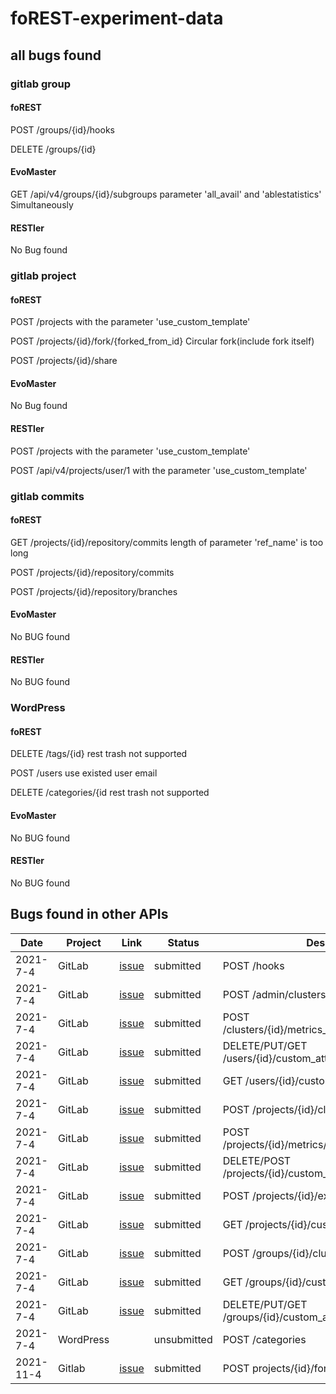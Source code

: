 # foREST-experiment-data

## all bugs found
### gitlab group
#### foREST

POST /groups/{id}/hooks 

DELETE /groups/{id}

#### EvoMaster

GET /api/v4/groups/{id}/subgroups     parameter 'all_avail' and 'ablestatistics' Simultaneously

#### RESTler

No Bug found

### gitlab project

#### foREST

POST /projects                  with the parameter 'use_custom_template'

POST /projects/{id}/fork/{forked_from_id}  Circular fork(include fork itself)

POST /projects/{id}/share      

#### EvoMaster

No Bug found

#### RESTler

POST /projects                        with the parameter 'use_custom_template'

POST /api/v4/projects/user/1           with the parameter 'use_custom_template'

### gitlab commits

#### foREST

GET /projects/{id}/repository/commits    length of parameter 'ref_name' is too long

POST /projects/{id}/repository/commits

POST /projects/{id}/repository/branches

#### EvoMaster

No BUG found

#### RESTler

No BUG found

### WordPress

#### foREST

DELETE /tags/{id}         rest trash not supported

POST /users               use existed user email

DELETE /categories/{id    rest trash not supported

#### EvoMaster

No BUG found

#### RESTler

No BUG found

## Bugs found in other APIs


| Date | Project | Link | Status | Description |
|---------|---------|---------|---------|---------|
| 2021-7-4 | GitLab | [issue](https://gitlab.com/gitlab-org/gitlab/-/issues/334606) | submitted | POST  /hooks |
| 2021-7-4 | GitLab | [issue](https://gitlab.com/gitlab-org/gitlab/-/issues/346121) | submitted | POST  /admin/clusters/add |
| 2021-7-4 | GitLab | [issue](https://gitlab.com/gitlab-org/gitlab/-/issues/334610) | submitted | POST  /clusters/{id}/metrics_dashboard/annotations/ |
| 2021-7-4 | GitLab | [issue](https://gitlab.com/gitlab-org/gitlab/-/issues/335276) | submitted | DELETE/PUT/GET  /users/{id}/custom_attributes/{key} |
| 2021-7-4 | GitLab | [issue](https://gitlab.com/gitlab-org/gitlab/-/issues/335276) | submitted | GET  /users/{id}/custom_attributes |
| 2021-7-4 | GitLab | [issue](https://gitlab.com/gitlab-org/gitlab/-/issues/334610) | submitted | POST  /projects/{id}/clusters/user |
| 2021-7-4 | GitLab | [issue](https://gitlab.com/gitlab-org/gitlab/-/issues/334606) | submitted | POST  /projects/{id}/metrics/user_starred_dashboards |
| 2021-7-4 | GitLab | [issue](https://gitlab.com/gitlab-org/gitlab/-/issues/335276) | submitted | DELETE/POST  /projects/{id}/custom_attributes/{key} |
| 2021-7-4 | GitLab | [issue](https://gitlab.com/gitlab-org/gitlab/-/issues/334610) | submitted | POST  /projects/{id}/export | 
| 2021-7-4 | GitLab | [issue](https://gitlab.com/gitlab-org/gitlab/-/issues/335276) | submitted | GET  /projects/{id}/custom_attributes |
| 2021-7-4 | GitLab | [issue](https://gitlab.com/gitlab-org/gitlab/-/issues/334610) | submitted | POST  /groups/{id}/clusters/user |
| 2021-7-4 | GitLab | [issue](https://gitlab.com/gitlab-org/gitlab/-/issues/335276) | submitted | GET /groups/{id}/custom_attributes |
| 2021-7-4 | GitLab | [issue](https://gitlab.com/gitlab-org/gitlab/-/issues/335276) | submitted | DELETE/PUT/GET  /groups/{id}/custom_attributes/{key} |
| 2021-7-4 | WordPress |  | unsubmitted | POST  /categories |
| 2021-11-4| Gitlab | [issue](https://gitlab.com/gitlab-org/gitlab/-/issues/346563) | submitted | POST projects/{id}/fork/{forked_from_id} |
